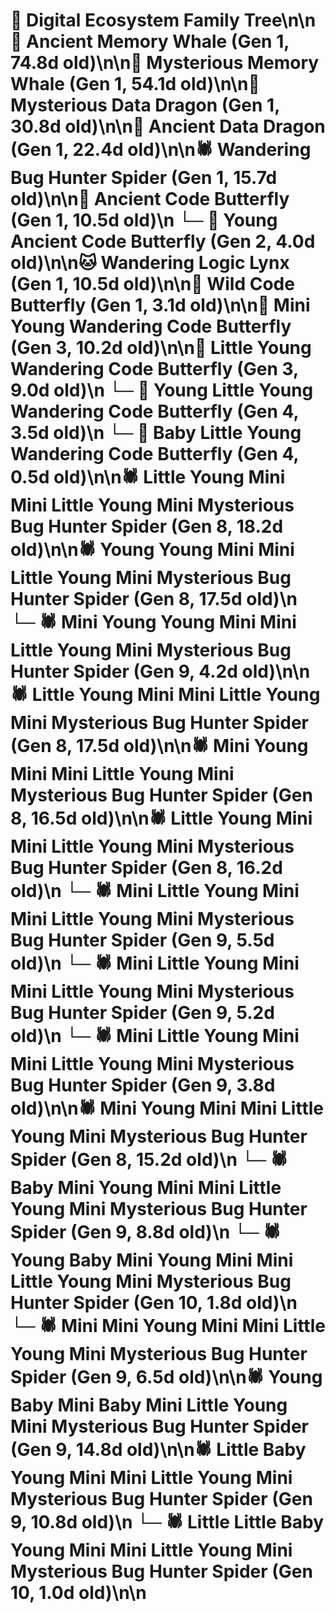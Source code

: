 # 🌳 Digital Ecosystem Family Tree\n\n🐋 Ancient Memory Whale (Gen 1, 74.8d old)\n\n🐋 Mysterious Memory Whale (Gen 1, 54.1d old)\n\n🐉 Mysterious Data Dragon (Gen 1, 30.8d old)\n\n🐉 Ancient Data Dragon (Gen 1, 22.4d old)\n\n🕷️ Wandering Bug Hunter Spider (Gen 1, 15.7d old)\n\n🦋 Ancient Code Butterfly (Gen 1, 10.5d old)\n  └─ 🦋 Young Ancient Code Butterfly (Gen 2, 4.0d old)\n\n🐱 Wandering Logic Lynx (Gen 1, 10.5d old)\n\n🦋 Wild Code Butterfly (Gen 1, 3.1d old)\n\n🦋 Mini Young Wandering Code Butterfly (Gen 3, 10.2d old)\n\n🦋 Little Young Wandering Code Butterfly (Gen 3, 9.0d old)\n  └─ 🦋 Young Little Young Wandering Code Butterfly (Gen 4, 3.5d old)\n  └─ 🦋 Baby Little Young Wandering Code Butterfly (Gen 4, 0.5d old)\n\n🕷️ Little Young Mini Mini Little Young Mini Mysterious Bug Hunter Spider (Gen 8, 18.2d old)\n\n🕷️ Young Young Mini Mini Little Young Mini Mysterious Bug Hunter Spider (Gen 8, 17.5d old)\n  └─ 🕷️ Mini Young Young Mini Mini Little Young Mini Mysterious Bug Hunter Spider (Gen 9, 4.2d old)\n\n🕷️ Little Young Mini Mini Little Young Mini Mysterious Bug Hunter Spider (Gen 8, 17.5d old)\n\n🕷️ Mini Young Mini Mini Little Young Mini Mysterious Bug Hunter Spider (Gen 8, 16.5d old)\n\n🕷️ Little Young Mini Mini Little Young Mini Mysterious Bug Hunter Spider (Gen 8, 16.2d old)\n  └─ 🕷️ Mini Little Young Mini Mini Little Young Mini Mysterious Bug Hunter Spider (Gen 9, 5.5d old)\n  └─ 🕷️ Mini Little Young Mini Mini Little Young Mini Mysterious Bug Hunter Spider (Gen 9, 5.2d old)\n  └─ 🕷️ Mini Little Young Mini Mini Little Young Mini Mysterious Bug Hunter Spider (Gen 9, 3.8d old)\n\n🕷️ Mini Young Mini Mini Little Young Mini Mysterious Bug Hunter Spider (Gen 8, 15.2d old)\n  └─ 🕷️ Baby Mini Young Mini Mini Little Young Mini Mysterious Bug Hunter Spider (Gen 9, 8.8d old)\n    └─ 🕷️ Young Baby Mini Young Mini Mini Little Young Mini Mysterious Bug Hunter Spider (Gen 10, 1.8d old)\n  └─ 🕷️ Mini Mini Young Mini Mini Little Young Mini Mysterious Bug Hunter Spider (Gen 9, 6.5d old)\n\n🕷️ Young Baby Mini Baby Mini Little Young Mini Mysterious Bug Hunter Spider (Gen 9, 14.8d old)\n\n🕷️ Little Baby Young Mini Mini Little Young Mini Mysterious Bug Hunter Spider (Gen 9, 10.8d old)\n  └─ 🕷️ Little Little Baby Young Mini Mini Little Young Mini Mysterious Bug Hunter Spider (Gen 10, 1.0d old)\n\n